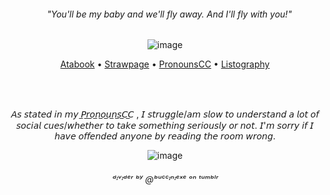 


<div align="center"> 
 
######    ⠀  "You'll be my baby and we'll fly away. And I'll fly with you!"
<div/>


![image](https://64.media.tumblr.com/2246244b94d78bf7457f026a8540c399/30eceecc888caafe-20/s100x200/e74399f9c8786393ad0d999ce14f851e5867fcf2.gifv)



[Atabook](https://forcas.atabook.org/) • [Strawpage](https://s-01-ver-bullet.straw.page/) • [PronounsCC](https://pronouns.cc/@Forcas) • [Listography](https://listography.com/5283121506?m=0580652416)  

⠀⠀⠀⠀⠀⠀⠀⠀⠀⠀⠀⠀⠀⠀⠀⠀⠀⠀⠀⠀⠀⠀⠀⠀⠀⠀⠀⠀⠀⠀⠀⠀⠀⠀⠀⠀⠀⠀⠀⠀⠀
⠀⠀⠀⠀
⠀⠀⠀⠀⠀⠀⠀⠀⠀⠀⠀⠀⠀⠀⠀⠀⠀⠀⠀⠀⠀⠀⠀⠀⠀⠀⠀⠀⠀⠀⠀⠀⠀⠀⠀⠀⠀⠀⠀⠀⠀⠀⠀⠀
<div align="center"> 
𝘈𝘴 𝘴𝘵𝘢𝘵𝘦𝘥 𝘪𝘯 𝘮𝘺 ​̲𝘗​̲𝘳​̲𝘰​̲𝘯​̲𝘰​̲𝘶​̲𝘯​̲𝘴​̲𝘊​̲𝘊 , 𝘐 𝘴𝘵𝘳𝘶𝘨𝘨𝘭𝘦/𝘢𝘮 𝘴𝘭𝘰𝘸 𝘵𝘰 𝘶𝘯𝘥𝘦𝘳𝘴𝘵𝘢𝘯𝘥 𝘢 𝘭𝘰𝘵 𝘰𝘧 𝘴𝘰𝘤𝘪𝘢𝘭 𝘤𝘶𝘦𝘴/𝘸𝘩𝘦𝘵𝘩𝘦𝘳 𝘵𝘰 𝘵𝘢𝘬𝘦 𝘴𝘰𝘮𝘦𝘵𝘩𝘪𝘯𝘨 𝘴𝘦𝘳𝘪𝘰𝘶𝘴𝘭𝘺 𝘰𝘳 𝘯𝘰𝘵. 𝘐'𝘮 𝘴𝘰𝘳𝘳𝘺 𝘪𝘧 𝘐 𝘩𝘢𝘷𝘦 𝘰𝘧𝘧𝘦𝘯𝘥𝘦𝘥 𝘢𝘯𝘺𝘰𝘯𝘦 𝘣𝘺 𝘳𝘦𝘢𝘥𝘪𝘯𝘨 𝘵𝘩𝘦 𝘳𝘰𝘰𝘮 𝘸𝘳𝘰𝘯𝘨.
<div/>
                                                                                                                                                                                                                                                                                     
 ![image](https://github.com/user-attachments/assets/4552a4a5-d083-4a70-a773-77caf2dff63e)
###### ᵈᶦᵛᶦᵈᵉʳ ᵇʸ @ᵇᵘᶜᶜᶦⁿᶦᵉˣᵉ ᵒⁿ ᵗᵘᵐᵇˡʳ


  





